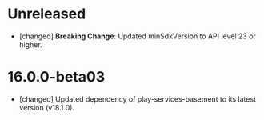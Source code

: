 # Unreleased
* [changed] **Breaking Change**: Updated minSdkVersion to API level 23 or higher.


# 16.0.0-beta03
* [changed] Updated dependency of play-services-basement to its latest version (v18.1.0).
